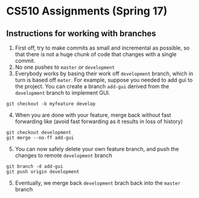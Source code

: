 # CS510 Assignments (Spring 17)
## Instructions for working with branches
1. First off, try to make commits as small and incremental as possible, so that there is not a huge chunk of code that changes with a single commit.
2. No one pushes to `master` or `development`
3. Everybody works by basing their work off `development` branch, which in turn is based off `mater`. For example, suppose you needed to add gui to the project. You can create a branch `add-gui` derived from the `development` branch to implement GUI.
 ```
 git checkout -b myfeature develop
```
4. When you are done with your feature, merge back without fast forwarding like (avoid fast forwarding as it results in loss of history)
 ```
git checkout development
git merge --no-ff add-gui
```
5. You can now safely delete your own feature branch, and push the changes to remote `development` branch
 ```
git branch -d add-gui
git push origin development
```    
5. Eventually, we merge back `development` brach back into the `master` branch
